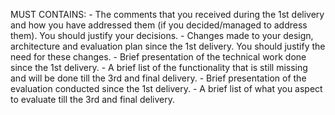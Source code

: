 MUST CONTAINS:
    - The comments that you received during the 1st delivery and how you have addressed them (if you decided/managed to address them). You should justify your decisions.
    - Changes made to your design, architecture and evaluation plan since the 1st delivery. You should justify the need for these changes.
    - Brief presentation of the technical work done since the 1st delivery.
    - A brief list of the functionality that is still missing and will be done till the 3rd and final delivery.
    - Brief presentation of the evaluation conducted since the 1st delivery.
    - A brief list of what you aspect to evaluate till the 3rd and final delivery.